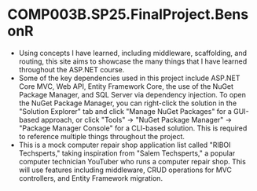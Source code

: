 # COMP003B.SP25.FinalProject.BensonR
* Using concepts I have learned, including middleware, scaffolding, and routing, this site aims to showcase the many things that I have learned throughout the ASP.NET course.
* Some of the key dependencies used in this project include ASP.NET Core MVC, Web API, Entity Framework Core, the use of the NuGet Package Manager, and SQL Server via dependency injection. To open the NuGet Package Manager, you can right-click the solution in the "Solution Explorer" tab and click "Manage NuGet Packages" for a GUI-based approach, or click "Tools" → "NuGet Package Manager" → "Package Manager Console" for a CLI-based solution. This is required to reference multiple things throughout the project.
* This is a mock computer repair shop application list called "RIBOI Techsperts," taking inspiration from "Salem Techsperts," a popular computer technician YouTuber who runs a computer repair shop. This will use features including middleware, CRUD operations for MVC controllers, and Entity Framework migration.
